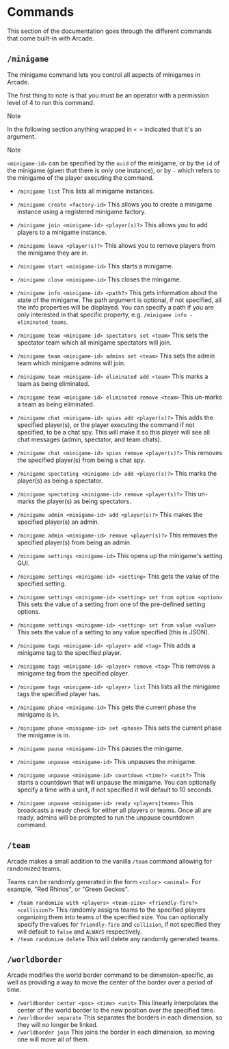 # Commands

This section of the documentation goes through the different commands that come built-in with Arcade.

## `/minigame`

The minigame command lets you control all aspects of minigames in Arcade.

The first thing to note is that you must be an operator with a permission level of 4 to run this command.

> [!NOTE]
> In the following section anything wrapped in `< >` indicated that it's an argument.

> [!NOTE]
> `<minigame-id>` can be specified by the `uuid` of the minigame, or by the `id` of the minigame (given that there is only one instance), or by `-` which refers to the minigame of the player executing the command.

- `/minigame list` This lists all minigame instances.
- `/minigame create <factory-id>` This allows you to create a minigame instance using a registered minigame factory.
- `/minigame join <minigame-id> <player(s)?>` This allows you to add players to a minigame instance.
- `/minigame leave <player(s)?>` This allows you to remove players from the minigame they are in.


- `/minigame start <minigame-id>` This starts a minigame.
- `/minigame close <minigame-id>` This closes the minigame.
- `/minigame info <minigame-id> <path?>` This gets information about the state of the minigame. The path argument is optional, if not specified, all the info properties will be displayed. You can specify a path if you are only interested in that specific property, e.g. `/minigame info - eliminated_teams`.
- `/minigame team <minigame-id> spectators set <team>` This sets the spectator team which all minigame spectators will join.
- `/minigame team <minigame-id> admins set <team>` This sets the admin team which minigame admins will join.
- `/minigame team <minigame-id> eliminated add <team>` This marks a team as being eliminated.
- `/minigame team <minigame-id> eliminated remove <team>` This un-marks a team as being eliminated.
- `/minigame chat <minigame-id> spies add <player(s)?>` This adds the specified player(s), or the player executing the command if not specified, to be a chat spy. This will make it so this player will see all chat messages (admin, spectator, and team chats). 
- `/minigame chat <minigame-id> spies remove <player(s)?>` This removes the specified player(s) from being a chat spy.
- `/minigame spectating <minigame-id> add <player(s)?>` This marks the player(s) as being a spectator.
- `/minigame spectating <minigame-id> remove <player(s)?>` This un-marks the player(s) as being spectators.
- `/minigame admin <minigame-id> add <player(s)?>` This makes the specified player(s) an admin.
- `/minigame admin <minigame-id> remove <player(s)?>` This removes the specified player(s) from being an admin.
- `/minigame settings <minigame-id>` This opens up the minigame's setting GUI.
- `/minigame settings <minigame-id> <setting>` This gets the value of the specified setting.
- `/minigame settings <minigame-id> <setting> set from option <option>` This sets the value of a setting from one of the pre-defined setting options.
- `/minigame settings <minigame-id> <setting> set from value <value>` This sets the value of a setting to any value specified (this is JSON).
- `/minigame tags <minigame-id> <player> add <tag>` This adds a minigame tag to the specified player. 
- `/minigame tags <minigame-id> <player> remove <tag>` This removes a minigame tag from the specified player.
- `/minigame tags <minigame-id> <player> list` This lists all the minigame tags the specified player has.
- `/minigame phase <minigame-id>` This gets the current phase the minigame is in.
- `/minigame phase <minigame-id> set <phase>` This sets the current phase the minigame is in.
- `/minigame pause <minigame-id>` This pauses the minigame.
- `/minigame unpause <minigame-id>` This unpauses the minigame.
- `/minigame unpause <minigame-id> countdown <time?> <unit?>` This starts a countdown that will unpause the minigame. You can optionally specify a time with a unit, if not specified it will default to 10 seconds.
- `/minigame unpause <minigame-id> ready <players|teams>` This broadcasts a ready check for either all players or teams. Once all are ready, admins will be prompted to run the unpause countdown command.

## `/team`

Arcade makes a small addition to the vanilla `/team` command allowing for randomized teams. 

Teams can be randomly generated in the form `<color> <animal>`. For example, "Red Rhinos", or "Green Geckos".

- `/team randomize with <players> <team-size> <friendly-fire?> <collision?>` This randomly assigns teams to the specified players organizing them into teams of the specified size. You can optionally specify the values for `friendly-fire` and `collision`, if not specified they will default to `false` and `ALWAYS` respectively.
- `/team randomize delete` This will delete any randomly generated teams.

## `/worldborder`

Arcade modifies the world border command to be dimension-specific, as well as providing a way to move the center of the border over a period of time.

- `/worldborder center <pos> <time> <unit>` This linearly interpolates the center of the world border to the new position over the specified time.
- `/worldborder separate` This separates the borders in each dimension, so they will no longer be linked.
- `/worldborder join` This joins the border in each dimension, so moving one will move all of them.